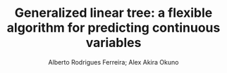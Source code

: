 ---
paperId: 35
author: Alberto Rodrigues Ferreira; Alex Akira Okuno
publicationauthor: Okuno, A. A. et al.
title: "Generalized linear tree: a flexible algorithm for predicting continuous variables"
pdf: paper_35.pdf
poster: poster_35.png
pitch: https://www.youtube.com/watch?v=qbDyhRw1e-I&list=PLFHvi5sdWF5VqqqQvVC5SuBY7ecSgqequ&index=30
type: Oral
topic: Machine Learning
category: Extended Abstract
link: https://research.latinxinai.org/papers/icml/2021/pdf/paper_35.pdf
conference: icml
year: 2021
tags: icml-2021
location: Virtual
---